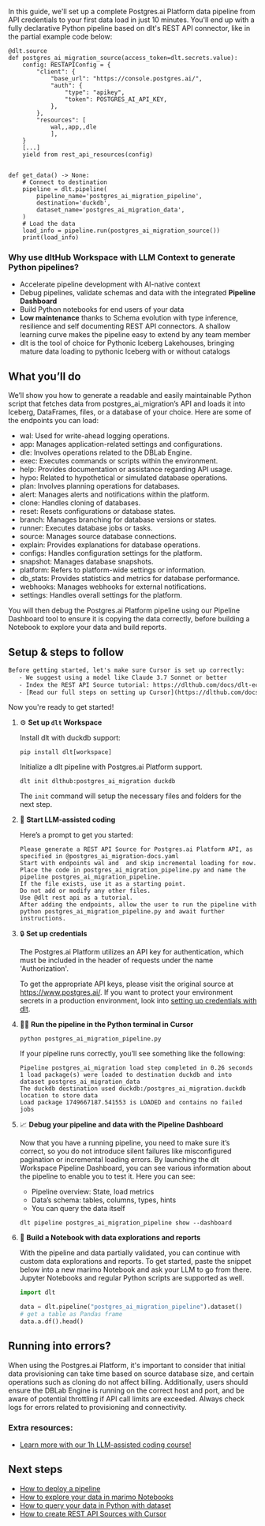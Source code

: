 In this guide, we'll set up a complete Postgres.ai Platform data pipeline from API credentials to your first data load in just 10 minutes. You'll end up with a fully declarative Python pipeline based on dlt's REST API connector, like in the partial example code below:

```python-outcome
@dlt.source
def postgres_ai_migration_source(access_token=dlt.secrets.value):
    config: RESTAPIConfig = {
        "client": {
            "base_url": "https://console.postgres.ai/",
            "auth": {
                "type": "apikey",
                "token": POSTGRES_AI_API_KEY,
            },
        },
        "resources": [
            wal,,app,,dle
            ],
    }
    [...]
    yield from rest_api_resources(config)


def get_data() -> None:
    # Connect to destination
    pipeline = dlt.pipeline(
        pipeline_name='postgres_ai_migration_pipeline',
        destination='duckdb',
        dataset_name='postgres_ai_migration_data', 
    )
    # Load the data
    load_info = pipeline.run(postgres_ai_migration_source())
    print(load_info) 
```

### Why use dltHub Workspace with LLM Context to generate Python pipelines?

- Accelerate pipeline development with AI-native context
- Debug pipelines, validate schemas and data with the integrated **Pipeline Dashboard**
- Build Python notebooks for end users of your data
- **Low maintenance** thanks to Schema evolution with type inference, resilience and self documenting REST API connectors. A shallow learning curve makes the pipeline easy to extend by any team member
- dlt is the tool of choice for Pythonic Iceberg Lakehouses, bringing mature data loading to pythonic Iceberg with or without catalogs

## What you’ll do

We’ll show you how to generate a readable and easily maintainable Python script that fetches data from postgres_ai_migration’s API and loads it into Iceberg, DataFrames, files, or a database of your choice. Here are some of the endpoints you can load:

- wal: Used for write-ahead logging operations.
- app: Manages application-related settings and configurations.
- dle: Involves operations related to the DBLab Engine.
- exec: Executes commands or scripts within the environment.
- help: Provides documentation or assistance regarding API usage.
- hypo: Related to hypothetical or simulated database operations.
- plan: Involves planning operations for databases.
- alert: Manages alerts and notifications within the platform.
- clone: Handles cloning of databases.
- reset: Resets configurations or database states.
- branch: Manages branching for database versions or states.
- runner: Executes database jobs or tasks.
- source: Manages source database connections.
- explain: Provides explanations for database operations.
- configs: Handles configuration settings for the platform.
- snapshot: Manages database snapshots.
- platform: Refers to platform-wide settings or information.
- db_stats: Provides statistics and metrics for database performance.
- webhooks: Manages webhooks for external notifications.
- settings: Handles overall settings for the platform.

You will then debug the Postgres.ai Platform pipeline using our Pipeline Dashboard tool to ensure it is copying the data correctly, before building a Notebook to explore your data and build reports.

## Setup & steps to follow

```default
Before getting started, let's make sure Cursor is set up correctly:
   - We suggest using a model like Claude 3.7 Sonnet or better
   - Index the REST API Source tutorial: https://dlthub.com/docs/dlt-ecosystem/verified-sources/rest_api/ and add it to context as **@dlt rest api**
   - [Read our full steps on setting up Cursor](https://dlthub.com/docs/dlt-ecosystem/llm-tooling/cursor-restapi#23-configuring-cursor-with-documentation)
```

Now you're ready to get started!

1. ⚙️ **Set up `dlt` Workspace**
    
    Install dlt with duckdb support:
    ```shell
    pip install dlt[workspace]
    ```

    Initialize a dlt pipeline with Postgres.ai Platform support.
    ```shell
    dlt init dlthub:postgres_ai_migration duckdb
    ```

    The `init` command will setup the necessary files and folders for the next step.
    
2. 🤠 **Start LLM-assisted coding**
    
    Here’s a prompt to get you started:
    
    ```prompt
    Please generate a REST API Source for Postgres.ai Platform API, as specified in @postgres_ai_migration-docs.yaml 
    Start with endpoints wal and  and skip incremental loading for now. 
    Place the code in postgres_ai_migration_pipeline.py and name the pipeline postgres_ai_migration_pipeline. 
    If the file exists, use it as a starting point. 
    Do not add or modify any other files. 
    Use @dlt rest api as a tutorial. 
    After adding the endpoints, allow the user to run the pipeline with python postgres_ai_migration_pipeline.py and await further instructions.
    ```

    
3. 🔒 **Set up credentials** 
    
    The Postgres.ai Platform utilizes an API key for authentication, which must be included in the header of requests under the name 'Authorization'.
    
    To get the appropriate API keys, please visit the original source at https://www.postgres.ai/.
    If you want to protect your environment secrets in a production environment, look into [setting up credentials with dlt](https://dlthub.com/docs/walkthroughs/add_credentials).
    
4. 🏃‍♀️ **Run the pipeline in the Python terminal in Cursor**
    
    ```shell
    python postgres_ai_migration_pipeline.py
    ```
    
    If your pipeline runs correctly, you’ll see something like the following:
    
    ```shell
    Pipeline postgres_ai_migration load step completed in 0.26 seconds
    1 load package(s) were loaded to destination duckdb and into dataset postgres_ai_migration_data
    The duckdb destination used duckdb:/postgres_ai_migration.duckdb location to store data
    Load package 1749667187.541553 is LOADED and contains no failed jobs
    ```
    
5. 📈 **Debug your pipeline and data with the Pipeline Dashboard**

    Now that you have a running pipeline, you need to make sure it’s correct, so you do not introduce silent failures like misconfigured pagination or incremental loading errors. By launching the dlt Workspace Pipeline Dashboard, you can see various information about the pipeline to enable you to test it. Here you can see:
    - Pipeline overview: State, load metrics
    - Data’s schema: tables, columns, types, hints
    - You can query the data itself
    
    ```shell
    dlt pipeline postgres_ai_migration_pipeline show --dashboard
    ```
    
6. 🐍 **Build a Notebook with data explorations and reports**

    With the pipeline and data partially validated, you can continue with custom data explorations and reports. To get started, paste the snippet below into a new marimo Notebook and ask your LLM to go from there. Jupyter Notebooks and regular Python scripts are supported as well.

    
    ```python
    import dlt

   data = dlt.pipeline("postgres_ai_migration_pipeline").dataset()
   # get a table as Pandas frame
   data.a.df().head()
    ```

## Running into errors?

When using the Postgres.ai Platform, it's important to consider that initial data provisioning can take time based on source database size, and certain operations such as cloning do not affect billing. Additionally, users should ensure the DBLab Engine is running on the correct host and port, and be aware of potential throttling if API call limits are exceeded. Always check logs for errors related to provisioning and connectivity.

### Extra resources:

- [Learn more with our 1h LLM-assisted coding course!](https://www.youtube.com/watch?v=GGid70rnJuM)

## Next steps

- [How to deploy a pipeline](https://dlthub.com/docs/walkthroughs/deploy-a-pipeline)
- [How to explore your data in marimo Notebooks](https://dlthub.com/docs/general-usage/dataset-access/marimo)
- [How to query your data in Python with dataset](https://dlthub.com/docs/general-usage/dataset-access/dataset)
- [How to create REST API Sources with Cursor](https://dlthub.com/docs/dlt-ecosystem/llm-tooling/cursor-restapi)